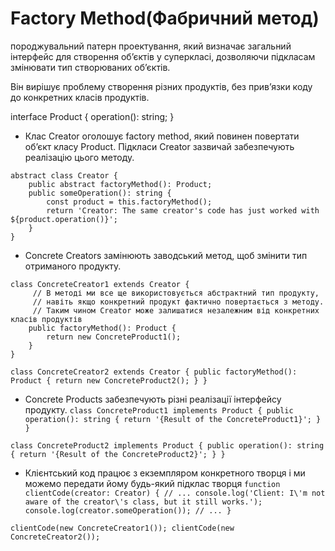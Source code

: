 # Factory Method(Фабричний метод)
породжувальний патерн проектування, який визначає загальний інтерфейс для створення об’єктів у суперкласі, дозволяючи підкласам змінювати тип створюваних об’єктів.

Він вирішує проблему створення різних продуктів, без прив’язки коду до конкретних класів продуктів.

interface Product {
    operation(): string;
}

* Клас Creator оголошує factory method, який повинен повертати об’єкт класу Product. 
Підкласи Creator зазвичай забезпечують реалізацію цього методу.

```
abstract class Creator {
    public abstract factoryMethod(): Product;
    public someOperation(): string {
        const product = this.factoryMethod();
        return 'Creator: The same creator's code has just worked with ${product.operation()}';
    }
}
```

 * Concrete Creators замінюють заводський метод, щоб змінити тип отриманого продукту.

```
class ConcreteCreator1 extends Creator {
     // В методі ми все ще використовується абстрактний тип продукту, 
     // навіть якщо конкретний продукт фактично повертається з методу. 
     // Таким чином Creator може залишатися незалежним від конкретних класів продуктів
    public factoryMethod(): Product {
        return new ConcreteProduct1();
    }
}
```

`class ConcreteCreator2 extends Creator {
    public factoryMethod(): Product {
        return new ConcreteProduct2();
    }
}`


 * Concrete Products забезпечують різні реалізації інтерфейсу продукту.
`class ConcreteProduct1 implements Product {
    public operation(): string {
        return '{Result of the ConcreteProduct1}';
    }
}`

`class ConcreteProduct2 implements Product {
    public operation(): string {
        return '{Result of the ConcreteProduct2}';
    }
}`

 * Клієнтський код працює з екземпляром конкретного творця і ми можемо передати йому будь-який підклас творця
`function clientCode(creator: Creator) {
    // ...
    console.log('Client: I\'m not aware of the creator\'s class, but it still works.');
    console.log(creator.someOperation());
    // ...
}`

`clientCode(new ConcreteCreator1());
clientCode(new ConcreteCreator2());`
